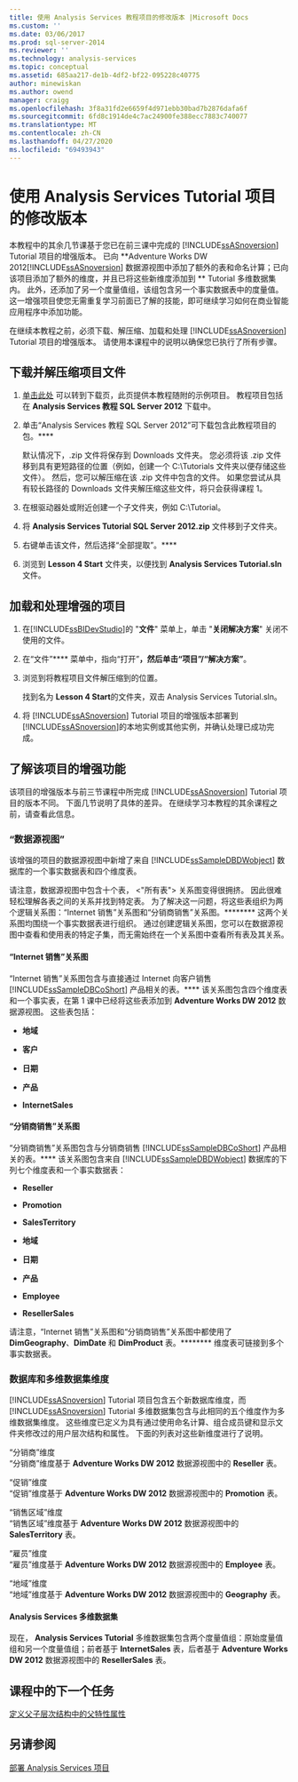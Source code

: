 ```yaml
---
title: 使用 Analysis Services 教程项目的修改版本 |Microsoft Docs
ms.custom: ''
ms.date: 03/06/2017
ms.prod: sql-server-2014
ms.reviewer: ''
ms.technology: analysis-services
ms.topic: conceptual
ms.assetid: 685aa217-de1b-4df2-bf22-095228c40775
author: minewiskan
ms.author: owend
manager: craigg
ms.openlocfilehash: 3f8a31fd2e6659f4d971ebb30bad7b2876dafa6f
ms.sourcegitcommit: 6fd8c1914de4c7ac24900fe388ecc7883c740077
ms.translationtype: MT
ms.contentlocale: zh-CN
ms.lasthandoff: 04/27/2020
ms.locfileid: "69493943"
---
```

# <a name="using-a-modified-version-of-the-analysis-services-tutorial-project"></a>使用 Analysis Services Tutorial 项目的修改版本
  本教程中的其余几节课基于您已在前三课中完成的 [!INCLUDE[ssASnoversion](../includes/ssasnoversion-md.md)] Tutorial 项目的增强版本。 已向 **Adventure Works DW 2012[!INCLUDE[ssASnoversion](../includes/ssasnoversion-md.md)] 数据源视图中添加了额外的表和命名计算；已向该项目添加了额外的维度，并且已将这些新维度添加到 ** Tutorial 多维数据集内。 此外，还添加了另一个度量值组，该组包含另一个事实数据表中的度量值。 这一增强项目使您无需重复学习前面已了解的技能，即可继续学习如何在商业智能应用程序中添加功能。  
  
 在继续本教程之前，必须下载、解压缩、加载和处理 [!INCLUDE[ssASnoversion](../includes/ssasnoversion-md.md)] Tutorial 项目的增强版本。  请使用本课程中的说明以确保您已执行了所有步骤。  
  
## <a name="downloading-and-extracting-the-project-file"></a>下载并解压缩项目文件  
  
1.  [单击此处](https://go.microsoft.com/fwlink/?LinkID=221866) 可以转到下载页，此页提供本教程随附的示例项目。 教程项目包括在 **Analysis Services 教程 SQL Server 2012** 下载中。  
  
2.  单击“Analysis Services 教程 SQL Server 2012”可下载包含此教程项目的包。****  
  
     默认情况下，.zip 文件将保存到 Downloads 文件夹。 您必须将该 .zip 文件移到具有更短路径的位置（例如，创建一个 C:\Tutorials 文件夹以便存储这些文件）。  然后，您可以解压缩在该 .zip 文件中包含的文件。 如果您尝试从具有较长路径的 Downloads 文件夹解压缩这些文件，将只会获得课程 1。  
  
3.  在根驱动器处或附近创建一个子文件夹，例如 C:\Tutorial。  
  
4.  将 **Analysis Services Tutorial SQL Server 2012.zip** 文件移到子文件夹。  
  
5.  右键单击该文件，然后选择“全部提取”。****  
  
6.  浏览到 **Lesson 4 Start** 文件夹，以便找到 **Analysis Services Tutorial.sln** 文件。  
  
## <a name="loading-and-processing-the-enhanced-project"></a>加载和处理增强的项目  
  
1.  在[!INCLUDE[ssBIDevStudio](../includes/ssbidevstudio-md.md)]的 "**文件**" 菜单上，单击 "**关闭解决方案**" 关闭不使用的文件。  
  
2.  在“文件”**** 菜单中，指向“打开”****，然后单击“项目”/“解决方案”****。  
  
3.  浏览到将教程项目文件解压缩到的位置。  
  
     找到名为 **Lesson 4 Start**的文件夹，双击 Analysis Services Tutorial.sln。  
  
4.  将 [!INCLUDE[ssASnoversion](../includes/ssasnoversion-md.md)] Tutorial 项目的增强版本部署到 [!INCLUDE[ssASnoversion](../includes/ssasnoversion-md.md)]的本地实例或其他实例，并确认处理已成功完成。  
  
## <a name="understanding-the-enhancements-to-the-project"></a>了解该项目的增强功能  
 该项目的增强版本与前三节课程中所完成 [!INCLUDE[ssASnoversion](../includes/ssasnoversion-md.md)] Tutorial 项目的版本不同。 下面几节说明了具体的差异。 在继续学习本教程的其余课程之前，请查看此信息。  
  
### <a name="data-source-view"></a>“数据源视图”  
 该增强的项目的数据源视图中新增了来自 [!INCLUDE[ssSampleDBDWobject](../includes/sssampledbdwobject-md.md)] 数据库的一个事实数据表和四个维度表。  
  
 请注意，数据源视图中包含十个表， \<"所有表"> 关系图变得很拥挤。 因此很难轻松理解各表之间的关系并找到特定表。 为了解决这一问题，将这些表组织为两个逻辑关系图：“Internet 销售”关系图和“分销商销售”关系图。******** 这两个关系图均围绕一个事实数据表进行组织。 通过创建逻辑关系图，您可以在数据源视图中查看和使用表的特定子集，而无需始终在一个关系图中查看所有表及其关系。  
  
#### <a name="internet-sales-diagram"></a>“Internet 销售”关系图  
 “Internet 销售”关系图包含与直接通过 Internet 向客户销售 [!INCLUDE[ssSampleDBCoShort](../includes/sssampledbcoshort-md.md)] 产品相关的表。**** 该关系图包含四个维度表和一个事实表，在第 1 课中已经将这些表添加到 **Adventure Works DW 2012** 数据源视图。 这些表包括：  
  
-   **地域**  
  
-   **客户**  
  
-   **日期**  
  
-   **产品**  
  
-   **InternetSales**  
  
#### <a name="reseller-sales-diagram"></a>“分销商销售”关系图  
 “分销商销售”关系图包含与分销商销售 [!INCLUDE[ssSampleDBCoShort](../includes/sssampledbcoshort-md.md)] 产品相关的表。**** 该关系图包含来自 [!INCLUDE[ssSampleDBDWobject](../includes/sssampledbdwobject-md.md)] 数据库的下列七个维度表和一个事实数据表：  
  
-   **Reseller**  
  
-   **Promotion**  
  
-   **SalesTerritory**  
  
-   **地域**  
  
-   **日期**  
  
-   **产品**  
  
-   **Employee**  
  
-   **ResellerSales**  
  
 请注意，“Internet 销售”关系图和“分销商销售”关系图中都使用了 **DimGeography**、**DimDate** 和 **DimProduct** 表。******** 维度表可链接到多个事实数据表。  
  
### <a name="database-and-cube-dimensions"></a>数据库和多维数据集维度  
 [!INCLUDE[ssASnoversion](../includes/ssasnoversion-md.md)] Tutorial 项目包含五个新数据库维度，而 [!INCLUDE[ssASnoversion](../includes/ssasnoversion-md.md)] Tutorial 多维数据集包含与此相同的五个维度作为多维数据集维度。 这些维度已定义为具有通过使用命名计算、组合成员键和显示文件夹修改过的用户层次结构和属性。 下面的列表对这些新维度进行了说明。  
  
 “分销商”维度  
 “分销商”维度基于 **Adventure Works DW 2012** 数据源视图中的 **Reseller** 表。  
  
 “促销”维度  
 “促销”维度基于 **Adventure Works DW 2012** 数据源视图中的 **Promotion** 表。  
  
 “销售区域”维度  
 “销售区域”维度基于 **Adventure Works DW 2012** 数据源视图中的 **SalesTerritory** 表。  
  
 “雇员”维度  
 “雇员”维度基于 **Adventure Works DW 2012** 数据源视图中的 **Employee** 表。  
  
 “地域”维度  
 “地域”维度基于 **Adventure Works DW 2012** 数据源视图中的 **Geography** 表。  
  
#### <a name="analysis-services-cube"></a>Analysis Services 多维数据集  
 现在， **Analysis Services Tutorial** 多维数据集包含两个度量值组：原始度量值组和另一个度量值组；前者基于 **InternetSales** 表，后者基于 **Adventure Works DW 2012** 数据源视图中的 **ResellerSales** 表。  
  
## <a name="next-task-in-lesson"></a>课程中的下一个任务  
 [定义父子层次结构中的父特性属性](lesson-4-2-defining-parent-attribute-properties-in-a-parent-child-hierarchy.md) 
  
## <a name="see-also"></a>另请参阅  
 [部署 Analysis Services 项目](lesson-2-5-deploying-an-analysis-services-project.md)  
  
  
